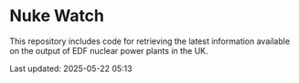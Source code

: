 # Nuke Watch

This repository includes code for retrieving the latest information available on the output of EDF nuclear power plants in the UK.

Last updated: 2025-05-22 05:13